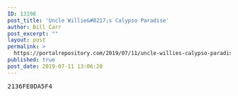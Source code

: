 ```yaml
---
ID: 13198
post_title: 'Uncle Willie&#8217;s Calypso Paradise'
author: Bill Carr
post_excerpt: ""
layout: post
permalink: >
  https://portalrepository.com/2019/07/11/uncle-willies-calypso-paradise/
published: true
post_date: 2019-07-11 13:06:20
---
```

<pre>2136FE0DA5F4</pre>